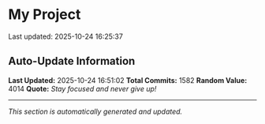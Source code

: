# My Project


Last updated: 2025-10-24 16:25:37





















































































































































































































































































































































































































































































































































































































































































































































































































































































































































































































































































































































































































































































































































































































































































































































































































































































































































































































































































































































































































































## Auto-Update Information

**Last Updated:** 2025-10-24 16:51:02
**Total Commits:** 1582
**Random Value:** 4014
**Quote:** _Stay focused and never give up!_

---
_This section is automatically generated and updated._
